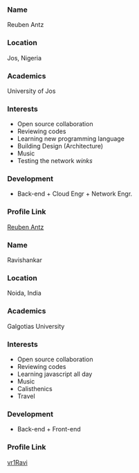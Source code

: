 ### Name

Reuben Antz

### Location

Jos, Nigeria

### Academics

University of Jos

### Interests

- Open source collaboration
- Reviewing codes
- Learning new programming language
- Building Design (Architecture)
- Music
- Testing the network _winks_

### Development

- Back-end + Cloud Engr + Network Engr.

### Profile Link

[Reuben Antz](https://github.com/antzshrek)

### Name

Ravishankar

### Location

Noida, India

### Academics

Galgotias University

### Interests

- Open source collaboration
- Reviewing codes
- Learning javascript all day
- Music
- Calisthenics
- Travel

### Development

- Back-end + Front-end

### Profile Link

[vr1Ravi](https://github.com/vr1Ravi)
